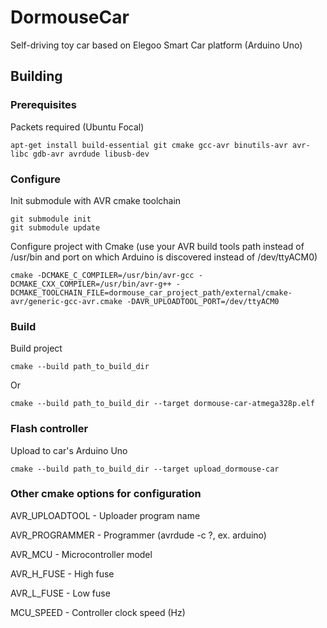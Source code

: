 # DormouseCar
Self-driving toy car based on Elegoo Smart Car platform (Arduino Uno)

## Building

### Prerequisites
Packets required (Ubuntu Focal)

    apt-get install build-essential git cmake gcc-avr binutils-avr avr-libc gdb-avr avrdude libusb-dev

### Configure
Init submodule with AVR cmake toolchain

    git submodule init
    git submodule update
    
Configure project with Cmake (use your AVR build tools path instead of /usr/bin and port on which Arduino is discovered instead of /dev/ttyACM0)

    cmake -DCMAKE_C_COMPILER=/usr/bin/avr-gcc -DCMAKE_CXX_COMPILER=/usr/bin/avr-g++ -DCMAKE_TOOLCHAIN_FILE=dormouse_car_project_path/external/cmake-avr/generic-gcc-avr.cmake -DAVR_UPLOADTOOL_PORT=/dev/ttyACM0

### Build
Build project

    cmake --build path_to_build_dir

Or

    cmake --build path_to_build_dir --target dormouse-car-atmega328p.elf

### Flash controller
Upload to car's Arduino Uno

    cmake --build path_to_build_dir --target upload_dormouse-car

### Other cmake options for configuration

AVR_UPLOADTOOL - Uploader program name

AVR_PROGRAMMER - Programmer (avrdude -c ?, ex. arduino)

AVR_MCU        - Microcontroller model

AVR_H_FUSE     - High fuse

AVR_L_FUSE     - Low fuse

MCU_SPEED      - Controller clock speed (Hz)
